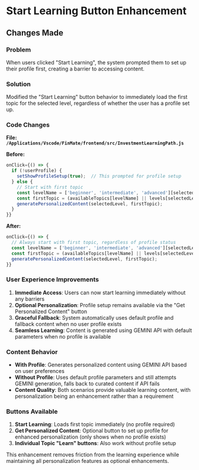 # Start Learning Button Enhancement

## Changes Made

### Problem
When users clicked "Start Learning", the system prompted them to set up their profile first, creating a barrier to accessing content.

### Solution
Modified the "Start Learning" button behavior to immediately load the first topic for the selected level, regardless of whether the user has a profile set up.

### Code Changes

**File: `/Applications/Vscode/FinMate/frontend/src/InvestmentLearningPath.js`**

**Before:**
```javascript
onClick={() => {
  if (!userProfile) {
    setShowProfileSetup(true);  // This prompted for profile setup
  } else {
    // Start with first topic
    const levelName = ['beginner', 'intermediate', 'advanced'][selectedLevel];
    const firstTopic = (availableTopics[levelName] || levels[selectedLevel].topics)[0];
    generatePersonalizedContent(selectedLevel, firstTopic);
  }
}}
```

**After:**
```javascript
onClick={() => {
  // Always start with first topic, regardless of profile status
  const levelName = ['beginner', 'intermediate', 'advanced'][selectedLevel];
  const firstTopic = (availableTopics[levelName] || levels[selectedLevel].topics)[0];
  generatePersonalizedContent(selectedLevel, firstTopic);
}}
```

### User Experience Improvements

1. **Immediate Access**: Users can now start learning immediately without any barriers
2. **Optional Personalization**: Profile setup remains available via the "Get Personalized Content" button
3. **Graceful Fallback**: System automatically uses default profile and fallback content when no user profile exists
4. **Seamless Learning**: Content is generated using GEMINI API with default parameters when no profile is available

### Content Behavior

- **With Profile**: Generates personalized content using GEMINI API based on user preferences
- **Without Profile**: Uses default profile parameters and still attempts GEMINI generation, falls back to curated content if API fails
- **Content Quality**: Both scenarios provide valuable learning content, with personalization being an enhancement rather than a requirement

### Buttons Available

1. **Start Learning**: Loads first topic immediately (no profile required)
2. **Get Personalized Content**: Optional button to set up profile for enhanced personalization (only shows when no profile exists)
3. **Individual Topic "Learn" buttons**: Also work without profile setup

This enhancement removes friction from the learning experience while maintaining all personalization features as optional enhancements.
